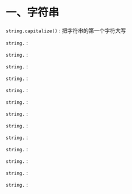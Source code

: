 # 一、字符串

`string.capitalize()` : 把字符串的第一个字符大写

`string.` : 

`string.` : 

`string.` : 

`string.` : 

`string.` : 

`string.` : 

`string.` : 

`string.` : 

`string.` : 

`string.` : 

`string.` : 

`string.` : 

`string.` : 